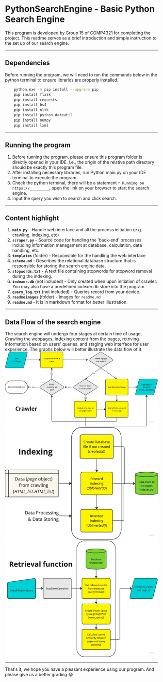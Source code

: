 # PythonSearchEngine -  Basic Python Search Engine

This program is developed by Group 15 of COMP4321 for completing the project.
This readme serves as a brief introduction and simple instruction to the set up of our search engine.

---

## Dependencies

Before running the program, we will need to run the commands below in the python terminal to ensure libraries are properly installed. 

```bash
    python.exe -m pip install --upgrade pip
    pip install flask
    pip install requests
    pip install bs4
    pip install nltk
    pip install python-dateutil
    pip install numpy
    pip install lxml
```

---

## Running the program

1. Before running the program, please ensure this program folder is directly opened in your IDE. I.e., the origin of the relative path directory should be exactly this program file.
2. After installing necessary libraries, run Python main.py on your IDE terminal to execute the program. 
3. Check the python terminal, there will be a statement `* Running on https://_________`, open the link on your browser to start the search engine.
4. Input the query you wish to search and click search.

---

## Content highlight

1. **`main.py`** - Handle web interface and all the process initiation (e.g. crawling, indexing, etc) 
2. **`scraper.py`** - Source code for handling the 'back-end' processes. Including information managament at database, calculation, data handling, etc.
3. **`templates`** (folder) - Responsible for the handling the web interface
4. **`schema.md`** - Describes the relational database structure that is responsible for storing the search engine data.
5. **`stopwords.txt`** - A text file containing stopwords for stopword removal during the indexing. 
6. **`indexer.db`** (not included) - Only created when upon initiation of crawler. You may also have a predefined indexer.db store into the program. 
7. **`query_log.txt`** (not included) - Queries record from your device.
8. **`readmeimages`** (folder) -  Images for `readme.md`
9. **`readme.md`** - It is in markdown format for better illustration.

---

## Data Flow of the search engine

The search engine will undergo four stages at certain time of usage. Crawling the webpages, indexing content from the pages, retriving information based on users' queries, and staging web interface for user experience. The graphs below will better illustrate the data flow of it. 
![Crawler](readmeimages/crawler.png)
![Indexer](readmeimages/indexer.png)
![Retrieval Function](readmeimages/retrievalfunction.png)

---

That's it, we hope you have a pleasant experience using our program.
And please give us a better grading :joy:
